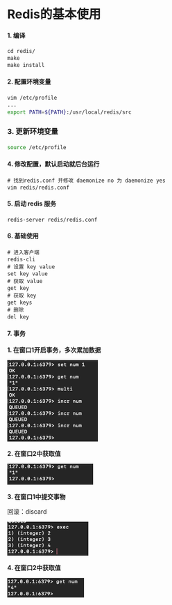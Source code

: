# Redis的基本使用

#### 1. 编译

```shell
cd redis/
make
make install
```

#### 2. 配置环境变量

```bash
vim /etc/profile
...
export PATH=${PATH}:/usr/local/redis/src
```

### 3. 更新环境变量

```bash
source /etc/profile
```

#### 4. 修改配置，默认启动就后台运行

```shell
# 找到redis.conf 并修改 daemonize no 为 daemonize yes 
vim redis/redis.conf
```

#### 5. 启动 redis 服务

```shell
redis-server redis/redis.conf
```

#### 6. 基础使用

```shell
# 进入客户端
redis-cli
# 设置 key value
set key value
# 获取 value
get key
# 获取 key
get keys
# 删除
del key
```

#### 7. 事务

__1. 在窗口1开启事务，多次累加数据__

![](../markdown/img/497280b8-83be-4f0b-9f2b-ea997cfc0aa020200207135245.png)

__2. 在窗口2中获取值__

![](../markdown/img/1daa6ad8-8746-4e56-aa0b-ed30e9129bd820200207135521.png)

__3. 在窗口1中提交事物__

回滚：discard

![image-20200207135716868](../markdown/img/08d1c537-0612-4d3f-9042-c55fa652ebadimage-20200207135716868.png)

__4. 在窗口2中获取值__

![](../markdown/img/1fcd69fc-422c-4e7c-b664-7ab4bf2449e320200207135751.png)

